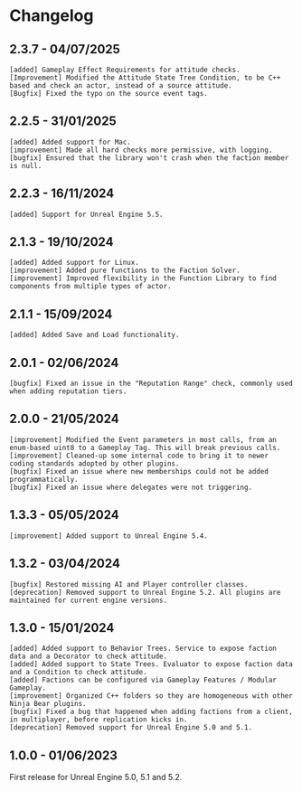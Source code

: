 # Changelog
<primary-label ref="factions"/>

## 2.3.7 - 04/07/2025
```
[added] Gameplay Effect Requirements for attitude checks.
[Improvement] Modified the Attitude State Tree Condition, to be C++ based and check an actor, instead of a source attitude.
[Bugfix] Fixed the typo on the source event tags.
```

## 2.2.5 - 31/01/2025
```
[added] Added support for Mac.
[improvement] Made all hard checks more permissive, with logging.
[bugfix] Ensured that the library won't crash when the faction member is null.
```

## 2.2.3 - 16/11/2024
```
[added] Support for Unreal Engine 5.5.
```

## 2.1.3 - 19/10/2024
```
[added] Added support for Linux.
[improvement] Added pure functions to the Faction Solver.
[improvement] Improved flexibility in the Function Library to find components from multiple types of actor.
```

## 2.1.1 - 15/09/2024
```
[added] Added Save and Load functionality.
```

## 2.0.1 - 02/06/2024
```
[bugfix] Fixed an issue in the "Reputation Range" check, commonly used when adding reputation tiers.
```

## 2.0.0 - 21/05/2024
```
[improvement] Modified the Event parameters in most calls, from an enum-based uint8 to a Gameplay Tag. This will break previous calls.
[improvement] Cleaned-up some internal code to bring it to newer coding standards adopted by other plugins.
[bugfix] Fixed an issue where new memberships could not be added programmatically.
[bugfix] Fixed an issue where delegates were not triggering.
```

## 1.3.3 - 05/05/2024
```
[improvement] Added support to Unreal Engine 5.4.
```

## 1.3.2 - 03/04/2024
```
[bugfix] Restored missing AI and Player controller classes.
[deprecation] Removed support to Unreal Engine 5.2. All plugins are maintained for current engine versions.
```

## 1.3.0 - 15/01/2024
```
[added] Added support to Behavior Trees. Service to expose faction data and a Decorator to check attitude.
[added] Added support to State Trees. Evaluator to expose faction data and a Condition to check attitude.
[added] Factions can be configured via Gameplay Features / Modular Gameplay.
[improvement] Organized C++ folders so they are homogeneous with other Ninja Bear plugins.
[bugfix] Fixed a bug that happened when adding factions from a client, in multiplayer, before replication kicks in.
[deprecation] Removed support for Unreal Engine 5.0 and 5.1.
```

## 1.0.0 - 01/06/2023
First release for Unreal Engine 5.0, 5.1 and 5.2.